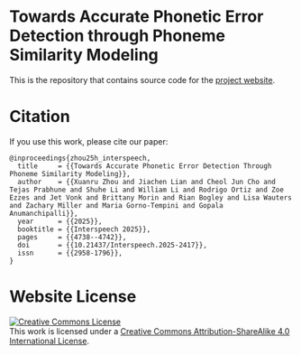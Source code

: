 # Towards Accurate Phonetic Error Detection through Phoneme Similarity Modeling

This is the repository that contains source code for the [project website](https://berkeley-speech-group.github.io/Phonetic-Error-Detection/).

# Citation

If you use this work, please cite our paper:
```
@inproceedings{zhou25h_interspeech,
  title     = {{Towards Accurate Phonetic Error Detection Through Phoneme Similarity Modeling}},
  author    = {{Xuanru Zhou and Jiachen Lian and Cheol Jun Cho and Tejas Prabhune and Shuhe Li and William Li and Rodrigo Ortiz and Zoe Ezzes and Jet Vonk and Brittany Morin and Rian Bogley and Lisa Wauters and Zachary Miller and Maria Gorno-Tempini and Gopala Anumanchipalli}},
  year      = {{2025}},
  booktitle = {{Interspeech 2025}},
  pages     = {{4738--4742}},
  doi       = {{10.21437/Interspeech.2025-2417}},
  issn      = {{2958-1796}},
}
```

# Website License
<a rel="license" href="http://creativecommons.org/licenses/by-sa/4.0/"><img alt="Creative Commons License" style="border-width:0" src="https://i.creativecommons.org/l/by-sa/4.0/88x31.png" /></a><br />This work is licensed under a <a rel="license" href="http://creativecommons.org/licenses/by-sa/4.0/">Creative Commons Attribution-ShareAlike 4.0 International License</a>.
